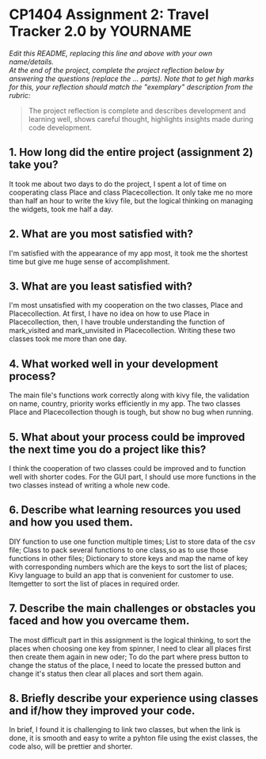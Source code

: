 # CP1404 Assignment 2: Travel Tracker 2.0 by YOURNAME

_Edit this README, replacing this line and above with your own name/details._  
_At the end of the project, complete the project reflection below by answering the questions (replace the ... parts)._
_Note that to get high marks for this, your reflection should match the "exemplary" description from the rubric:_

> The project reflection is complete and describes development and learning well, shows careful thought, highlights insights made during code development.


## 1. How long did the entire project (assignment 2) take you?
It took me about two days to do the project, I spent a lot of time on cooperating class Place and class Placecollection.
It only take me no more than half an hour to write the kivy file, but the logical thinking on managing the widgets, took me half a day.

## 2. What are you most satisfied with?
I'm satisfied with the appearance of my app most, it took me the shortest time but give me huge sense of accomplishment.

## 3. What are you least satisfied with?
I'm most unsatisfied with my cooperation on the two classes, Place and Placecollection. At first, I have no idea on how to 
use Place in Placecollection, then, I have trouble understanding the function of mark_visited and mark_unvisited in Placecollection.
Writing these two classes took me more than one day.

## 4. What worked well in your development process?
The main file's functions work correctly along with kivy file, the validation on name, country, priority works efficiently in my app.
The two classes Place and Placecollection though is tough, but show no bug when running.

## 5. What about your process could be improved the next time you do a project like this?
I think the cooperation of two classes could be improved and to function well with shorter codes.
For the GUI part, I should use more functions in the two classes instead of writing a whole new code.

## 6. Describe what learning resources you used and how you used them.
DIY function to use one function multiple times; 
List to store data of the csv file; Class to pack several functions to one class,so as to use those functions in other files; 
Dictionary to store keys and map the name of key with corresponding numbers which are the keys to sort the list of places; 
Kivy language to build an app that is convenient for customer to use.
Itemgetter to sort the list of places in required order.

## 7. Describe the main challenges or obstacles you faced and how you overcame them.
The most difficult part in this assignment is the logical thinking, to sort the places when choosing one key from spinner, 
I need to clear all places first then create them again in new oder; To do the part where press button to change the status of the place,
I need to locate the pressed button and change it's status then clear all places and sort them again.

## 8. Briefly describe your experience using classes and if/how they improved your code.
In brief, I found it is challenging to link two classes, but when the link is done, it is smooth and easy to write a pyhton 
file using the exist classes, the code also, will be prettier and shorter.